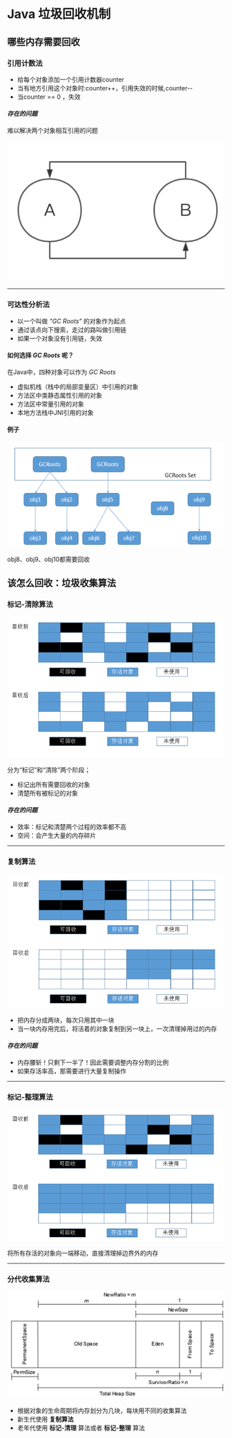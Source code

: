# Java 垃圾回收机制 
[Java垃圾回收（GC）机制详解]: https://www.cnblogs.com/xiaoxi/p/6486852.html

## 哪些内存需要回收
### 引用计数法
+ 给每个对象添加一个引用计数器counter
+ 当有地方引用这个对象时:counter++，引用失效的时候,counter--
+ 当counter == 0 ，失效

#### _存在的问题_ 
难以解决两个对象相互引用的问题

![](JavaGC/6.png) 

---

### 可达性分析法
+ 以一个叫做 _"GC Roots"_ 的对象作为起点
+ 通过该点向下搜索，走过的路叫做引用链
+ 如果一个对象没有引用链，失效

#### 如何选择 _GC Roots_ 呢？
在Java中，四种对象可以作为 _GC Roots_

+ 虚拟机栈（栈中的局部变量区）中引用的对象
+ 方法区中类静态属性引用的对象
+ 方法区中常量引用的对象
+ 本地方法栈中JNI引用的对象

#### 例子
![](JavaGC/1.png)  

obj8、obj9、obj10都需要回收

## 该怎么回收：垃圾收集算法
### 标记-清除算法
![](JavaGC/2.png)  

分为“标记”和“清除”两个阶段；

+ 标记出所有需要回收的对象
+ 清楚所有被标记的对象

#### _存在的问题_ 
+ 效率：标记和清楚两个过程的效率都不高
+ 空间：会产生大量的内存碎片

---

### 复制算法
![](JavaGC/3.png)

+ 把内存分成两块，每次只用其中一块
+ 当一块内存用完后，将活着的对象复制到另一块上，一次清理掉用过的内存

#### _存在的问题_ 
+ 内存腰斩！只剩下一半了！因此需要调整内存分割的比例
+ 如果存活率高，那需要进行大量复制操作

---

### 标记-整理算法
![](JavaGC/4.png)  

将所有存活的对象向一端移动，直接清理掉边界外的内存

---

### 分代收集算法
![](JavaGC/5.png) 

+ 根据对象的生命周期将内存划分为几块，每块用不同的收集算法
+ 新生代使用 __复制算法__ 
+ 老年代使用 __标记-清理__ 算法或者 __标记-整理__ 算法



